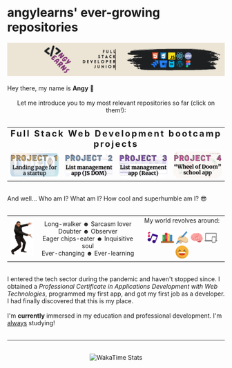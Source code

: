 <main class="container">
    <h1>angylearns' ever-growing repositories</h1>
    <img src="img/header.png">
    <br><br>
    <section>
        Hey there, my name is <strong>Angy</strong> 🤘<br><br>
        <center>Let me introduce you to my most relevant repositories so far (click on them!):</center> <br>
        <table align="center">
            <tr>
                <td colspan="4" align="center"><span style="letter-spacing:3px; font-weight:bold; font-size:20px">Full Stack Web Development bootcamp projects</span></td>
            </tr>
            <tr>
                <td><a href="https://github.com/angylearns/femtech_g3"><img src="img/p1.png" style="border-radius:  15px" ></a></td>
                <td><a href="https://github.com/angylearns/adminlistas_g4"><img src="img/p2.png" style="border-radius:  15px"></a></td>
                <td><a href="https://github.com/angylearns/adminlistas_react"><img src="img/p3.png" style="border-radius:  15px" ></a></td>
                <td><a href="https://github.com/angylearns/PROJECT-4-Angy-Lidia-Ana-Pili"><img src="img/p4.png" style="border-radius:  15px" ></a></td>
            </tr>
        </table><br>
        And well... Who am I? What am I? How cool and superhumble am I? 😎
        <br><br>
        <table align="center">
            <tr>
                <td>
                    <img src="img/willsmith.png" width="60px">
                </td>
                <td align="center">
                    Long-walker ☻ Sarcasm lover<br>Doubter ☻ Observer<br> Eager chips-eater ☻ Inquisitive soul<br> Ever-changing ☻ Ever-learning
                </td>
                <td align="center">
                    My world revolves around:<br><br>
                    <img src="img/icons/music.svg" width="30px">
                    <img src="img/icons/books.svg" width="30px">
                    <img src="img/icons/writing.svg" width="30px">
                    <img src="img/icons/brain.svg" width="30px">
                    <img src="img/icons/devices.svg" width="30px">
                    <img src="img/icons/laughing.svg" width="30px">
                </td>
            </tr>
        </table><br>
        I entered the tech sector during the pandemic and haven't stopped since. I obtained a <em>Professional Certificate in Applications Development with Web Technologies</em>, programmed my first app, and got my first job as a developer. I had finally discovered that this is my place.
        <br><br>
        I'm <strong>currently</strong> immersed in my education and professional development. I'm <u>always</u> studying!
        <br><br>
    </section>
    <hr>
    <br>
    <div align="center"><img src="https://github-readme-stats.vercel.app/api/wakatime?username=angylearns&layout=compact&custom_title=How%20obsessed%20I've%20been%20with%20coding%20in%20the%20last%207%20days&theme=highcontrast" alt="WakaTime Stats" width="600px"></div>
</main>
